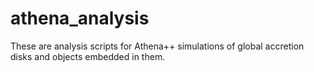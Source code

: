 # athena_analysis

These are analysis scripts for Athena++ simulations of global accretion disks and objects embedded in them.
